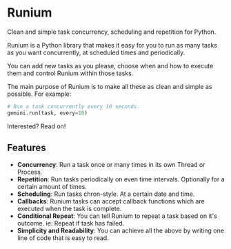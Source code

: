 # Runium
Clean and simple task concurrency, scheduling and repetition for Python.

Runium is a Python library that makes it easy for you to run as many tasks as you want concurrently, at scheduled times and periodically.

You can add new tasks as you please, choose when and how to execute them and control Runium within those tasks. 

The main purpose of Runium is to make all these as clean and simple as possible. For example:
```python 
# Run a task concurrently every 10 seconds.
gemini.run(task, every=10)
```
Interested? Read on!

## Features
- **Concurrency**: Run a task once or many times in its own Thread or Process.
- **Repetition**: Run tasks periodically on even time intervals. Optionally for a certain amount of times.
- **Scheduling**: Run tasks chron-style. At a certain date and time.
- **Callbacks**:	Runium tasks can accept callback functions which are executed when the task is complete.
- **Conditional Repeat**: You can tell Runium to repeat a task based on it's outcome. ie: Repeat if task has failed.
- **Simplicity and Readability**: You can achieve all the above by writing one line of code that is easy to read.
